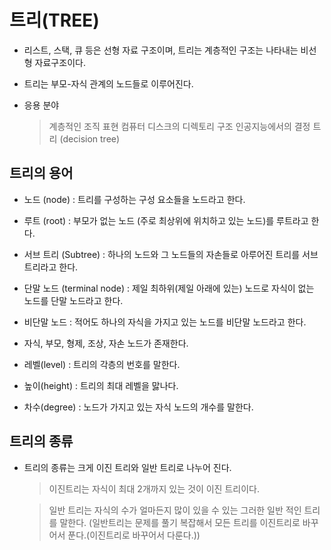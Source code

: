 # 트리(TREE)

- 리스트, 스택, 큐 등은 선형 자료 구조이며, 트리는 계층적인 구조는 나타내는 비선형 자료구조이다.

- 트리는 부모-자식 관계의 노드들로 이루어진다.


- 응용 분야

    > 계층적인 조직 표현
    > 컴퓨터 디스크의 디렉토리 구조
    > 인공지능에서의 결정 트리 (decision tree)



## 트리의 용어

- 노드 (node) : 트리를 구성하는 구성 요소들을 노드라고 한다.

- 루트 (root) : 부모가 없는 노드 (주로 최상위에 위치하고 있는 노드)를 루트라고 한다.

- 서브 트리 (Subtree) : 하나의 노드와 그 노드들의 자손들로 아루어진 트리를 서브트리라고 한다.

- 단말 노드 (terminal node) : 제일 최하위(제일 아래에 있는) 노드로 자식이 없는 노드를 단말 노드라고 한다.

- 비단말 노드 : 적어도 하나의 자식을 가지고 있는 노드를 비단말 노드라고 한다.

- 자식, 부모, 형제, 조상, 자손 노드가 존재한다.

- 레벨(level) : 트리의 각층의 번호를 말한다.

- 높이(height) : 트리의 최대 레벨을 맗나다.

- 차수(degree) : 노드가 가지고 있는 자식 노드의 개수를 말한다.



## 트리의 종류

- 트리의 종류는 크게 이진 트리와 일반 트리로 나누어 진다.

    >이진트리는 자식이 최대 2개까지 있는 것이 이진 트리이다.

    > 일반 트리는 자식의 수가 얼마든지 많이 있을 수 있는 그러한 일반 적인 트리를 말한다. (일반트리는 문제를 풀기 복잡해서 모든 트리를 이진트리로 바꾸어서 푼다.(이진트리로 바꾸어서 다룬다.))